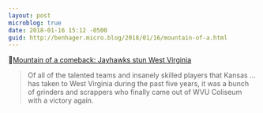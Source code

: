 ```yaml
---
layout: post
microblog: true
date: 2018-01-16 15:12 -0500
guid: http://benhager.micro.blog/2018/01/16/mountain-of-a.html
---
```

🏀[Mountain of a comeback: Jayhawks stun West Virginia](http://www2.kusports.com/news/2018/jan/15/mountain-comeback-jayhawks-stun-west-virginia-move/)

>Of all of the talented teams and insanely skilled players that Kansas ... has taken to West Virginia during the past five years, it was a bunch of grinders and scrappers who finally came out of WVU Coliseum with a victory again.
